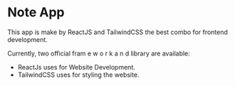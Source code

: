 # Note App

This app is make by ReactJS and TailwindCSS the best combo for frontend development.

Currently, two official fram e w o r k a n d library are available:

- ReactJs uses for Website Development.
- TailwindCSS uses for styling the website.
